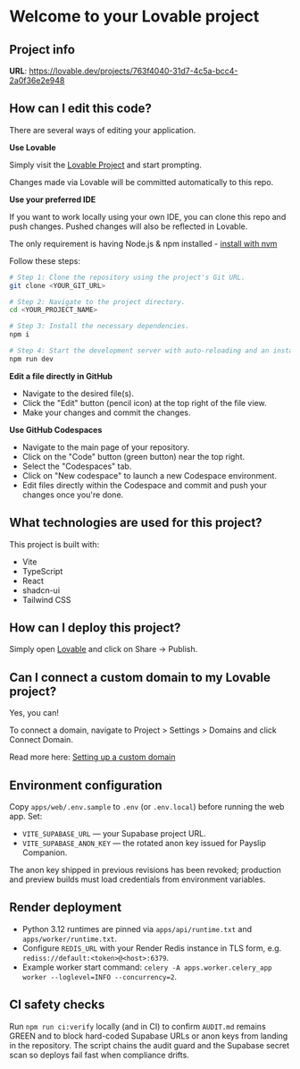 # Welcome to your Lovable project

## Project info

**URL**: https://lovable.dev/projects/763f4040-31d7-4c5a-bcc4-2a0f36e2e948

## How can I edit this code?

There are several ways of editing your application.

**Use Lovable**

Simply visit the [Lovable Project](https://lovable.dev/projects/763f4040-31d7-4c5a-bcc4-2a0f36e2e948) and start prompting.

Changes made via Lovable will be committed automatically to this repo.

**Use your preferred IDE**

If you want to work locally using your own IDE, you can clone this repo and push changes. Pushed changes will also be reflected in Lovable.

The only requirement is having Node.js & npm installed - [install with nvm](https://github.com/nvm-sh/nvm#installing-and-updating)

Follow these steps:

```sh
# Step 1: Clone the repository using the project's Git URL.
git clone <YOUR_GIT_URL>

# Step 2: Navigate to the project directory.
cd <YOUR_PROJECT_NAME>

# Step 3: Install the necessary dependencies.
npm i

# Step 4: Start the development server with auto-reloading and an instant preview.
npm run dev
```

**Edit a file directly in GitHub**

- Navigate to the desired file(s).
- Click the "Edit" button (pencil icon) at the top right of the file view.
- Make your changes and commit the changes.

**Use GitHub Codespaces**

- Navigate to the main page of your repository.
- Click on the "Code" button (green button) near the top right.
- Select the "Codespaces" tab.
- Click on "New codespace" to launch a new Codespace environment.
- Edit files directly within the Codespace and commit and push your changes once you're done.

## What technologies are used for this project?

This project is built with:

- Vite
- TypeScript
- React
- shadcn-ui
- Tailwind CSS

## How can I deploy this project?

Simply open [Lovable](https://lovable.dev/projects/763f4040-31d7-4c5a-bcc4-2a0f36e2e948) and click on Share -> Publish.

## Can I connect a custom domain to my Lovable project?

Yes, you can!

To connect a domain, navigate to Project > Settings > Domains and click Connect Domain.

Read more here: [Setting up a custom domain](https://docs.lovable.dev/features/custom-domain#custom-domain)

## Environment configuration

Copy `apps/web/.env.sample` to `.env` (or `.env.local`) before running the web app. Set:

- `VITE_SUPABASE_URL` — your Supabase project URL.
- `VITE_SUPABASE_ANON_KEY` — the rotated anon key issued for Payslip Companion.

The anon key shipped in previous revisions has been revoked; production and preview builds must load credentials from environment variables.

## Render deployment

- Python 3.12 runtimes are pinned via `apps/api/runtime.txt` and `apps/worker/runtime.txt`.
- Configure `REDIS_URL` with your Render Redis instance in TLS form, e.g. `rediss://default:<token>@<host>:6379`.
- Example worker start command: `celery -A apps.worker.celery_app worker --loglevel=INFO --concurrency=2`.

## CI safety checks

Run `npm run ci:verify` locally (and in CI) to confirm `AUDIT.md` remains GREEN and to block hard-coded Supabase URLs or anon keys from landing in the repository. The script chains the audit guard and the Supabase secret scan so deploys fail fast when compliance drifts.
